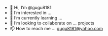 - 👋 Hi, I’m @gugu8181
- 👀 I’m interested in ...
- 🌱 I’m currently learning ...
- 💞️ I’m looking to collaborate on ... projects
- 📫 How to reach me ... gugu8181@yahoo.com

<!---
gugu8181/gugu8181 is a ✨ special ✨ repository because its `README.md` (this file) appears on your GitHub profile.
You can click the Preview link to take a look at your changes.
--->
